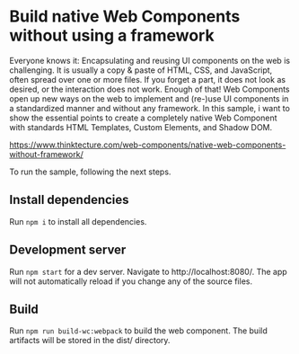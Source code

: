 # Build native Web Components without using a framework

Everyone knows it: Encapsulating and reusing UI components on the web is challenging. It is usually a copy & paste of HTML, CSS, and JavaScript, often spread over one or more files. If you forget a part, it does not look as desired, or the interaction does not work. Enough of that!
Web Components open up new ways on the web to implement and (re-)use UI components in a standardized manner and without any framework. In this sample, i want to show the essential points to create a completely native Web Component with standards HTML Templates, Custom Elements, and Shadow DOM.

<https://www.thinktecture.com/web-components/native-web-components-without-framework/>

To run the sample, following the next steps.

## Install dependencies

Run `npm i` to install all dependencies.

## Development server

Run `npm start` for a dev server. Navigate to http://localhost:8080/. The app will not automatically reload if you change any of the source files.

## Build

Run `npm run build-wc:webpack` to build the web component. The build artifacts will be stored in the dist/ directory.